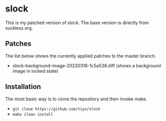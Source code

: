 # slock

This is my patched version of slock. The base version is directly from suckless.org.

## Patches

The list below shows the currently applied patches to the master branch.

- slock-background-image-20220318-1c5a538.diff (shows a background image in locked state)

## Installation

The most basic way is to clone the repository and then invoke make.

- `git clone https://github.com/tiyn/slock`
- `make clean install`
